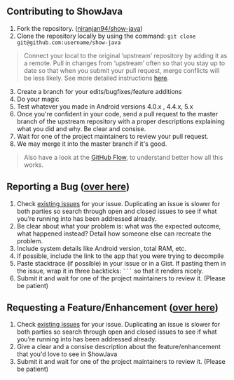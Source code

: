 ## Contributing to ShowJava

1. Fork the repository. ([niranjan94/show-java](https://www.github.com/niranjan94/show-java))
2. Clone the repository locally by using the command: ```git clone git@github.com:username/show-java```

> Connect your local to the original ‘upstream’ repository by adding it as a remote. Pull in changes from ‘upstream’ often so that you stay up to date so that when you submit your pull request, merge conflicts will be less likely. See more detailed instructions [here](https://help.github.com/articles/syncing-a-fork).

3. Create a branch for your edits/bugfixes/feature additions
4. Do your magic
5. Test whatever you made in Android versions 4.0.x , 4.4.x, 5.x
6. Once you're confident in your code, send a pull request to the master branch of the upstream repository with a proper descriptions explaining what you did and why. Be clear and consise.
7. Wait for one of the project maintainers to review your pull request.
8. We may merge it into the master branch if it's good. 

> Also have a look at the [GitHub Flow](https://guides.github.com/introduction/flow/), to understand better how all this works.

## Reporting a Bug ([over here](https://github.com/niranjan94/show-java/issues/new))

1. Check [existing issues](https://github.com/niranjan94/show-java/issues) for your issue. Duplicating an issue is slower for both parties so search through open and closed issues to see if what you’re running into has been addressed already.
2. Be clear about what your problem is: what was the expected outcome, what happened instead? Detail how someone else can recreate the problem.
3. Include system details like Android version, total RAM, etc.
4. If possible, include the link to the app that you were trying to decompile
5. Paste stacktrace (if possible) in your issue or in a Gist. If pasting them in the issue, wrap it in three backticks: <code>```</code> so that it renders nicely.
6. Submit it and wait for one of the project maintainers to review it. (Please be patient)

## Requesting a Feature/Enhancement ([over here](https://github.com/niranjan94/show-java/issues/new))

1. Check [existing issues](https://github.com/niranjan94/show-java/issues) for your issue. Duplicating an issue is slower for both parties so search through open and closed issues to see if what you’re running into has been addressed already.
2. Give a clear and a consise description about the feature/enhancement that you'd love to see in ShowJava
3. Submit it and wait for one of the project maintainers to review it. (Please be patient)